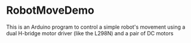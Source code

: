 # RobotMoveDemo
This is an Arduino program to control a simple robot's movement using a dual H-bridge motor driver (like the L298N) and a pair of DC motors
